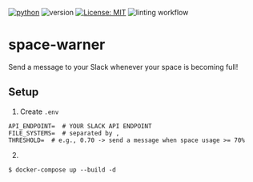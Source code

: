 [![python](https://img.shields.io/badge/Python-3.9-3776AB.svg?style=flat&logo=python&logoColor=white)](https://www.python.org)
![version](https://img.shields.io/badge/version-1.0.0-red)
[![License: MIT](https://img.shields.io/badge/License-MIT-yellow.svg)](https://github.com/Kaminyou/space-warner/blob/main/LICENSE)
![linting workflow](https://github.com/Kaminyou/space-warner/actions/workflows/main.yml/badge.svg)
# space-warner
Send a message to your Slack whenever your space is becoming full!

## Setup
1. Create `.env`
```
API_ENDPOINT=  # YOUR SLACK API ENDPOINT
FILE_SYSTEMS=  # separated by ,
THRESHOLD=  # e.g., 0.70 -> send a message when space usage >= 70%
```
2. 
```
$ docker-compose up --build -d
```